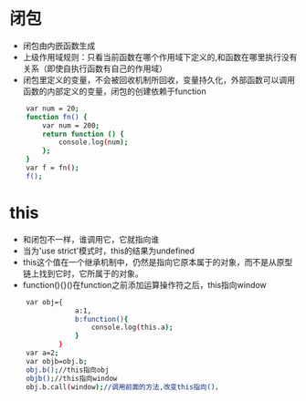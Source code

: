 # 闭包
* 闭包由内嵌函数生成
* 上级作用域规则：只看当前函数在哪个作用域下定义的,和函数在哪里执行没有关系（即使自执行函数有自己的作用域）
* 闭包里定义的变量，不会被回收机制所回收，变量持久化，外部函数可以调用函数的内部定义的变量，闭包的创建依赖于function

```bash
	var num = 20;
	function fn() {
		var num = 200;
		return function () {
			console.log(num);
		};
	}
	var f = fn();
	f();
```

# this

* 和闭包不一样，谁调用它，它就指向谁
* 当为'use strict'模式时，this的结果为undefined
* this这个值在一个继承机制中，仍然是指向它原本属于的对象，而不是从原型链上找到它时，它所属于的对象。
* function(){}()在function之前添加运算操作符之后，this指向window 
 
```bash
	var obj={
                a:1,
                b:function(){
                    console.log(this.a);
                }
            }
	var a=2;
	var objb=obj.b;
	obj.b();//this指向obj
	objb();//this指向window
	obj.b.call(window);//调用前面的方法,改变this指向()，
```

